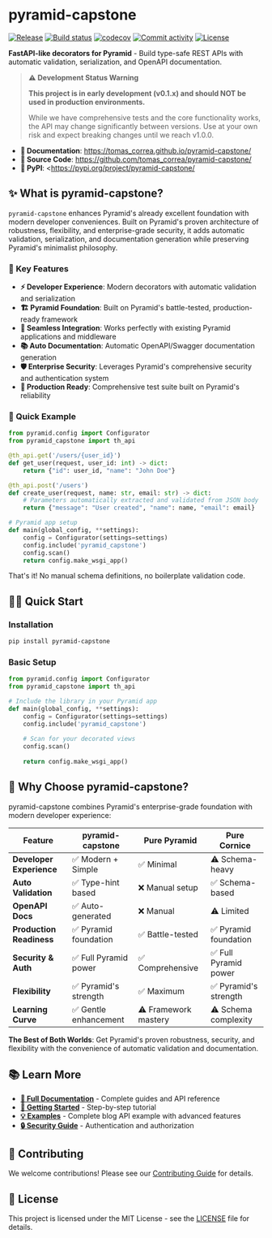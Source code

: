 # pyramid-capstone

[![Release](https://img.shields.io/github/v/release/tomas_correa/pyramid-capstone)](https://img.shields.io/github/v/release/tomas_correa/pyramid-capstone)
[![Build status](https://img.shields.io/github/actions/workflow/status/tomas_correa/pyramid-capstone/main.yml?branch=main)](https://github.com/tomas_correa/pyramid-capstone/actions/workflows/main.yml?query=branch%3Amain)
[![codecov](https://codecov.io/gh/tomas_correa/pyramid-capstone/branch/main/graph/badge.svg)](https://codecov.io/gh/tomas_correa/pyramid-capstone)
[![Commit activity](https://img.shields.io/github/commit-activity/m/tomas_correa/pyramid-capstone)](https://img.shields.io/github/commit-activity/m/tomas_correa/pyramid-capstone)
[![License](https://img.shields.io/github/license/tomas_correa/pyramid-capstone)](https://img.shields.io/github/license/tomas_correa/pyramid-capstone)

**FastAPI-like decorators for Pyramid** - Build type-safe REST APIs with automatic validation, serialization, and OpenAPI documentation.

> **⚠️ Development Status Warning**
> 
> **This project is in early development (v0.1.x) and should NOT be used in production environments.**
> 
> While we have comprehensive tests and the core functionality works, the API may change significantly between versions. Use at your own risk and expect breaking changes until we reach v1.0.0.

- **📖 Documentation**: <https://tomas_correa.github.io/pyramid-capstone/>
- **🔧 Source Code**: <https://github.com/tomas_correa/pyramid-capstone/>
- **🐍 PyPI**: <https://pypi.org/project/pyramid-capstone/

## ✨ What is pyramid-capstone?

`pyramid-capstone` enhances Pyramid's already excellent foundation with modern developer conveniences. Built on Pyramid's proven architecture of robustness, flexibility, and enterprise-grade security, it adds automatic validation, serialization, and documentation generation while preserving Pyramid's minimalist philosophy.

### 🎯 Key Features

- **⚡ Developer Experience**: Modern decorators with automatic validation and serialization
- **🏗️ Pyramid Foundation**: Built on Pyramid's battle-tested, production-ready framework
- **🔗 Seamless Integration**: Works perfectly with existing Pyramid applications and middleware
- **📚 Auto Documentation**: Automatic OpenAPI/Swagger documentation generation
- **🛡️ Enterprise Security**: Leverages Pyramid's comprehensive security and authentication system
- **🧪 Production Ready**: Comprehensive test suite built on Pyramid's reliability

### 🚀 Quick Example

```python
from pyramid.config import Configurator
from pyramid_capstone import th_api

@th_api.get('/users/{user_id}')
def get_user(request, user_id: int) -> dict:
    return {"id": user_id, "name": "John Doe"}

@th_api.post('/users')
def create_user(request, name: str, email: str) -> dict:
    # Parameters automatically extracted and validated from JSON body
    return {"message": "User created", "name": name, "email": email}

# Pyramid app setup
def main(global_config, **settings):
    config = Configurator(settings=settings)
    config.include('pyramid_capstone')
    config.scan()
    return config.make_wsgi_app()
```

That's it! No manual schema definitions, no boilerplate validation code.

## 🏃‍♂️ Quick Start

### Installation

```bash
pip install pyramid-capstone
```

### Basic Setup

```python
from pyramid.config import Configurator
from pyramid_capstone import th_api

# Include the library in your Pyramid app
def main(global_config, **settings):
    config = Configurator(settings=settings)
    config.include('pyramid_capstone')
    
    # Scan for your decorated views
    config.scan()
    
    return config.make_wsgi_app()
```

## 🎯 Why Choose pyramid-capstone?

pyramid-capstone combines Pyramid's enterprise-grade foundation with modern developer experience:

| Feature | pyramid-capstone | Pure Pyramid | Pure Cornice |
|---------|------------------------|---------------|--------------|
| **Developer Experience** | ✅ Modern + Simple | ✅ Minimal | ⚠️ Schema-heavy |
| **Auto Validation** | ✅ Type-hint based | ❌ Manual setup | ✅ Schema-based |
| **OpenAPI Docs** | ✅ Auto-generated | ❌ Manual | ⚠️ Limited |
| **Production Readiness** | ✅ Pyramid foundation | ✅ Battle-tested | ✅ Pyramid foundation |
| **Security & Auth** | ✅ Full Pyramid power | ✅ Comprehensive | ✅ Full Pyramid power |
| **Flexibility** | ✅ Pyramid's strength | ✅ Maximum | ✅ Pyramid's strength |
| **Learning Curve** | ✅ Gentle enhancement | ⚠️ Framework mastery | ⚠️ Schema complexity |

**The Best of Both Worlds**: Get Pyramid's proven robustness, security, and flexibility with the convenience of automatic validation and documentation.

## 📚 Learn More

- **[📖 Full Documentation](https://tomas_correa.github.io/pyramid-capstone/)** - Complete guides and API reference
- **[🚀 Getting Started](https://tomas_correa.github.io/pyramid-capstone/getting-started/)** - Step-by-step tutorial
- **[💡 Examples](examples/blog_api/)** - Complete blog API example with advanced features
- **[🔒 Security Guide](https://tomas_correa.github.io/pyramid-capstone/security/)** - Authentication and authorization

## 🤝 Contributing

We welcome contributions! Please see our [Contributing Guide](CONTRIBUTING.rst) for details.

## 📄 License

This project is licensed under the MIT License - see the [LICENSE](LICENSE) file for details.